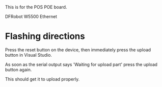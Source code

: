 This is for the POS POE board.

DFRobot W5500 Ethernet

# Flashing directions

Press the reset button on the device, then immediately press the upload button in Visual Studio.

As soon as the serial output says 'Waiting for upload part' press the upload button again.

This should get it to upload properly.
